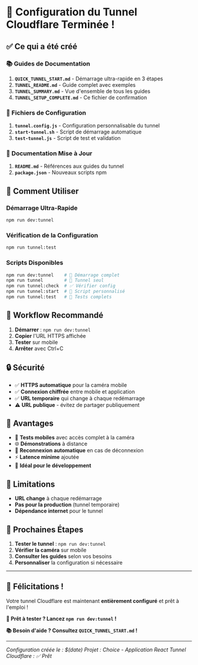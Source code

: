 # 🎉 Configuration du Tunnel Cloudflare Terminée !

## ✅ Ce qui a été créé

### 📚 Guides de Documentation
1. **`QUICK_TUNNEL_START.md`** - Démarrage ultra-rapide en 3 étapes
2. **`TUNNEL_README.md`** - Guide complet avec exemples
3. **`TUNNEL_SUMMARY.md`** - Vue d'ensemble de tous les guides
4. **`TUNNEL_SETUP_COMPLETE.md`** - Ce fichier de confirmation

### 🔧 Fichiers de Configuration
1. **`tunnel.config.js`** - Configuration personnalisable du tunnel
2. **`start-tunnel.sh`** - Script de démarrage automatique
3. **`test-tunnel.js`** - Script de test et validation

### 📝 Documentation Mise à Jour
1. **`README.md`** - Références aux guides du tunnel
2. **`package.json`** - Nouveaux scripts npm

## 🚀 Comment Utiliser

### Démarrage Ultra-Rapide
```bash
npm run dev:tunnel
```

### Vérification de la Configuration
```bash
npm run tunnel:test
```

### Scripts Disponibles
```bash
npm run dev:tunnel    # 🚀 Démarrage complet
npm run tunnel        # 🔗 Tunnel seul
npm run tunnel:check  # ✅ Vérifier config
npm run tunnel:start  # 🎯 Script personnalisé
npm run tunnel:test   # 🧪 Tests complets
```

## 📱 Workflow Recommandé

1. **Démarrer** : `npm run dev:tunnel`
2. **Copier** l'URL HTTPS affichée
3. **Tester** sur mobile
4. **Arrêter** avec Ctrl+C

## 🔒 Sécurité

- ✅ **HTTPS automatique** pour la caméra mobile
- ✅ **Connexion chiffrée** entre mobile et application
- ✅ **URL temporaire** qui change à chaque redémarrage
- ⚠️ **URL publique** - évitez de partager publiquement

## 🌟 Avantages

- 📱 **Tests mobiles** avec accès complet à la caméra
- 🌐 **Démonstrations** à distance
- 🔄 **Reconnexion automatique** en cas de déconnexion
- ⚡ **Latence minime** ajoutée
- 🎯 **Idéal pour le développement**

## 🚨 Limitations

- **URL change** à chaque redémarrage
- **Pas pour la production** (tunnel temporaire)
- **Dépendance internet** pour le tunnel

## 🎯 Prochaines Étapes

1. **Tester le tunnel** : `npm run dev:tunnel`
2. **Vérifier la caméra** sur mobile
3. **Consulter les guides** selon vos besoins
4. **Personnaliser** la configuration si nécessaire

---

## 🎊 Félicitations !

Votre tunnel Cloudflare est maintenant **entièrement configuré** et prêt à l'emploi !

**🚀 Prêt à tester ? Lancez `npm run dev:tunnel` !**

**📚 Besoin d'aide ? Consultez `QUICK_TUNNEL_START.md` !**

---

*Configuration créée le : $(date)*
*Projet : Choice - Application React*
*Tunnel Cloudflare : ✅ Prêt*
